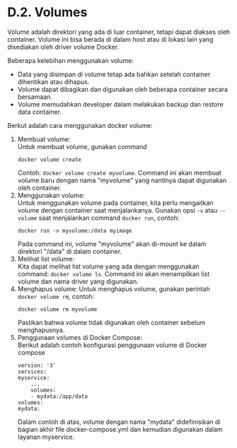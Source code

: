 # D.2. Volumes

Volume adalah direktori yang ada di luar container, tetapi dapat diakses oleh container. Volume ini bisa berada di dalam host atau di lokasi lain yang disediakan oleh driver volume Docker.

Beberapa kelebihan menggunakan volume:
- Data yang disimpan di volume tetap ada bahkan setelah container dihentikan atau dihapus.
- Volume dapat dibagikan dan digunakan oleh beberapa container secara bersamaan.
- Volume memudahkan developer dalam melakukan backup dan restore data container.

Berkut adalah cara menggunakan docker volume:
1. Membuat volume: <br/>
    Untuk membuat volume, gunakan command
    ```
    docker volume create
    ```
    Contoh: ```docker volume create myvolume```. Command ini akan membuat volume baru dengan nama "myvolume" yang nantinya dapat digunakan oleh container.
2. Menggunakan volume: <br/>
    Untuk menggunakan volume pada container, kita perlu mengaitkan volume dengan container saat menjalankanya. Gunakan opsi ```-v``` atau ```--volume``` saat menjalankan command ```docker run```, contoh: 
    ```
    docker run -v myvolume:/data myimage
    ```
    Pada command ini, volume "myvolume" akan di-mount ke dalam direktori "/data" di dalam container.
3. Melihat list volume: <br/>
    Kita dapat melihat list volume yang ada dengan menggunakan command: ```docker volume ls```. Command ini akan menampilkan list volume dan nama driver yang digunakan.
4. Menghapus volume:
    Untuk menghapus volume, gunakan perintah ```docker volume rm```, contoh:
    ```
    docker volume rm myvolume
    ```
    Pastikan bahwa volume tidak digunakan oleh container sebelum menghapusnya.
5. Penggunaan volumes di Docker Compose: <br/>
    Berikut adalah contoh konfigurasi penggunaan volume di Docker compose
    ```
    version: '3'
    services:
    myservice:
        ...
        volumes:
        - mydata:/app/data
    volumes:
    mydata:
    ```
    Dalam contoh di atas, volume dengan nama "mydata" didefinisikan di bagian akhir file docker-compose.yml dan kemudian digunakan dalam layanan myservice.